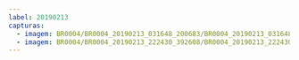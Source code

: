 ```yaml
---
label: 20190213
capturas:
  - imagem: BR0004/BR0004_20190213_031648_200683/BR0004_20190213_031648_200683_stack_39_meteors.jpg
  - imagem: BR0004/BR0004_20190213_222430_392608/BR0004_20190213_222430_392608_stack_11_meteors.jpg
---
```

